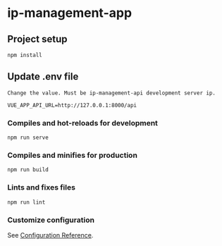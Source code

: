 # ip-management-app

## Project setup

```
npm install
```

## Update .env file

```
Change the value. Must be ip-management-api development server ip.

VUE_APP_API_URL=http://127.0.0.1:8000/api
```

### Compiles and hot-reloads for development

```
npm run serve
```

### Compiles and minifies for production

```
npm run build
```

### Lints and fixes files

```
npm run lint
```

### Customize configuration

See [Configuration Reference](https://cli.vuejs.org/config/).
